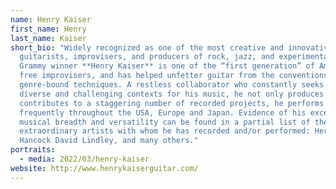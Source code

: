 ```yaml
---
name: Henry Kaiser
first_name: Henry
last_name: Kaiser
short_bio: "Widely recognized as one of the most creative and innovative
  guitarists, improvisers, and producers of rock, jazz, and experimental music,
  Grammy winner **Henry Kaiser** is one of the “first generation” of American
  free improvisers, and has helped unfetter guitar from the conventions of
  genre-bound techniques. A restless collaborator who constantly seeks the most
  diverse and challenging contexts for his music, he not only produces and
  contributes to a staggering number of recorded projects, he performs
  frequently throughout the USA, Europe and Japan. Evidence of his exceptional
  musical breadth and versatility can be found in a partial list of the
  extraordinary artists with whom he has recorded and/or performed: Herbie
  Hancock David Lindley, and many others."
portraits:
  - media: 2022/03/henry-kaiser
website: http://www.henrykaiserguitar.com/
---
```


